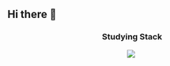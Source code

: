 ## Hi there 👋

<!--
**AhiamYeong/AhiamYeong** is a ✨ _special_ ✨ repository because its `README.md` (this file) appears on your GitHub profile.

Here are some ideas to get you started:

- 🔭 I’m currently working on ...
- 🌱 I’m currently learning ...
- 👯 I’m looking to collaborate on ...
- 🤔 I’m looking for help with ...
- 💬 Ask me about ...
- 📫 How to reach me: ...
- 😄 Pronouns: ...
- ⚡ Fun fact: ...
-->

<!--
[![AhiamYeong
's GitHub stats](https://github-readme-stats.vercel.app/api?username=AhiamYeong
)](https://github.com/anuraghazra/github-readme-stats)
-->

<h3 align="center">Studying Stack</h3>
<p align="center">  
  <img src="https://img.shields.io/badge/Python-3766AB?style=flat-square&logo=Python&logoColor=white"/></a>&nbsp

</p>
